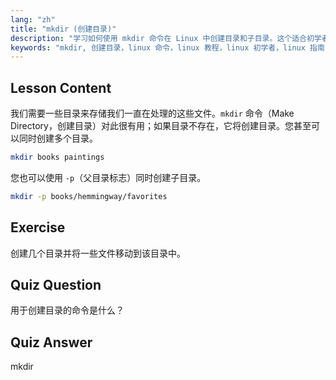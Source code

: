 ```yaml
---
lang: "zh"
title: "mkdir (创建目录)"
description: "学习如何使用 mkdir 命令在 Linux 中创建目录和子目录。这个适合初学者的教程帮助您高效地组织文件。"
keywords: "mkdir, 创建目录，linux 命令，linux 教程，linux 初学者，linux 指南"
---
```


## Lesson Content

我们需要一些目录来存储我们一直在处理的这些文件。`mkdir` 命令（Make Directory，创建目录）对此很有用；如果目录不存在，它将创建目录。您甚至可以同时创建多个目录。

```bash
mkdir books paintings
```

您也可以使用 `-p`（父目录标志）同时创建子目录。

```bash
mkdir -p books/hemmingway/favorites
```

## Exercise

创建几个目录并将一些文件移动到该目录中。

## Quiz Question

用于创建目录的命令是什么？

## Quiz Answer

mkdir
